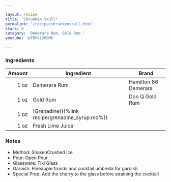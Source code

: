 ```yaml
---

layout: recipe
title: "Shrunken Skull"
permalink: '/recipe/shrunkenskull.html'
stars: 0
category: 'Demerara Rum, Gold Rum '
youtube: 'pTBVVi20ONk'

---
```


### Ingredients

| Amount  | Ingredient               | Brand   |
| ---: | ---------------- | -------------------- |
| 1 oz | Demerara Rum     | Hamilton 86 Demerara |
| 1 oz | Gold Rum         | Don Q Gold Rum       |
| 1 oz | [Grenadine]({%link recipe/grenadine_syrup.md%})        |
| 1 oz | Fresh Lime Juice |

### Notes

- Method: ShakenCrushed Ice
- Pour: Open Pour
- Glassware: Tiki Glass
- Garnish: Pineapple fronds and cocktail umbrella for garnish
- Special Prep: Add the cherry to the glass before straining the cocktail

